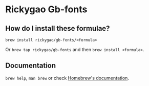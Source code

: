 # Rickygao Gb-fonts

## How do I install these formulae?

`brew install rickygao/gb-fonts/<formula>`

Or `brew tap rickygao/gb-fonts` and then `brew install <formula>`.

## Documentation

`brew help`, `man brew` or check [Homebrew's documentation](https://docs.brew.sh).
